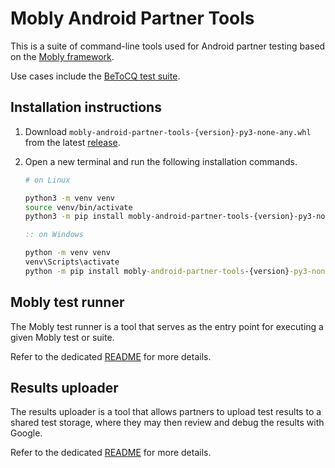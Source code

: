 # Mobly Android Partner Tools

This is a suite of command-line tools used for Android partner testing based
on the [Mobly framework](https://github.com/google/mobly).

Use cases include the [BeToCQ test suite](https://github.com/android/betocq).

## Installation instructions

1. Download `mobly-android-partner-tools-{version}-py3-none-any.whl` from the
   latest [release](https://github.com/android/mobly-android-partner-tools/releases).
2. Open a new terminal and run the following installation commands.

    ```bash
    # on Linux

    python3 -m venv venv
    source venv/bin/activate
    python3 -m pip install mobly-android-partner-tools-{version}-py3-none-any.whl
    ```
    ```cmd
    :: on Windows

    python -m venv venv
    venv\Scripts\activate
    python -m pip install mobly-android-partner-tools-{version}-py3-none-any.whl
    ```

## Mobly test runner

The Mobly test runner is a tool that serves as the entry point for executing a
given Mobly test or suite.

Refer to the dedicated [README](src/mobly_runner/README.md) for more details.

## Results uploader

The results uploader is a tool that allows partners to upload test results to
a shared test storage, where they may then review and debug the results with 
Google.

Refer to the dedicated [README](src/results_uploader/README.md) for more
details.
